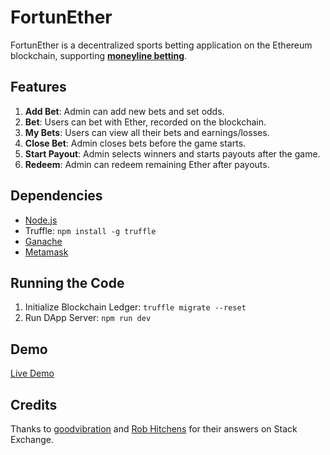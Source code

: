 # FortunEther

FortunEther is a decentralized sports betting application on the Ethereum blockchain, supporting **[moneyline betting](https://news.sportsinteraction.com/guide/moneyline-betting-explained)**.

## Features

1. **Add Bet**: Admin can add new bets and set odds.
2. **Bet**: Users can bet with Ether, recorded on the blockchain.
3. **My Bets**: Users can view all their bets and earnings/losses.
4. **Close Bet**: Admin closes bets before the game starts.
5. **Start Payout**: Admin selects winners and starts payouts after the game.
6. **Redeem**: Admin can redeem remaining Ether after payouts.

## Dependencies

- [Node.js](https://nodejs.org/en/download/)
- Truffle: `npm install -g truffle`
- [Ganache](https://www.trufflesuite.com/ganache)
- [Metamask](https://metamask.io/)

## Running the Code

1. Initialize Blockchain Ledger: `truffle migrate --reset`
2. Run DApp Server: `npm run dev`

## Demo

[Live Demo](https://fortunether.herokuapp.com/)

## Credits

Thanks to [goodvibration](https://ethereum.stackexchange.com/users/16043/goodvibration) and [Rob Hitchens](https://ethereum.stackexchange.com/users/5549/rob-hitchens-b9lab) for their answers on Stack Exchange.
